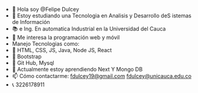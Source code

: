 - 👋 Hola soy @Felipe Dulcey
- 📕 Estoy estudiando una Tecnologia en Analisis y Desarrollo deS istemas de Información
- 📚 e Ing. En automatica Industrial en la Universidad del Cauca
- 👀 Me interesa la programación web y móvil
- Manejo Tecnologias como:
- 📕 HTML, CSS, JS, Java, Node JS, React
- 📘 Bootstrap
- 📒 Git Hub, Mysql
- 🌱 Actualmente estoy aprendiendo Next Y Mongo DB
- 📫 Cómo contactarme: fdulcey19@gmail.com fdulcey@unicauca.edu.co
- 📞 3226178911

<!---
Fdulcey19/Fdulcey19 is a ✨ special ✨ repository because its `README.md` (this file) appears on your GitHub profile.
You can click the Preview link to take a look at your changes.
--->
